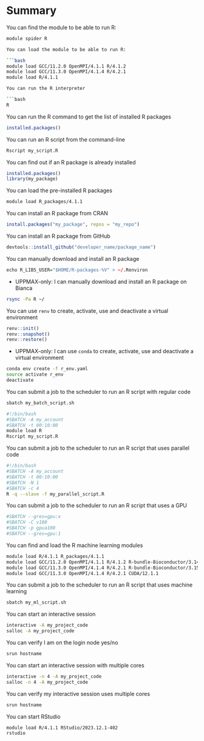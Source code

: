 # Summary

You can find the module to be able to run R:

```bash
module spider R

You can load the module to be able to run R:

```bash
module load GCC/11.2.0 OpenMPI/4.1.1 R/4.1.2
module load GCC/11.3.0 OpenMPI/4.1.4 R/4.2.1
module load R/4.1.1

You can run the R interpreter

```bash
R
```

You can run the R command to get the list of installed R packages

```r
installed.packages()
```

You can run an R script from the command-line

```bash
Rscript my_script.R
```

You can find out if an R package is already installed

```r
installed.packages()
library(my_package)
```

You can load the pre-installed R packages

```bash
module load R_packages/4.1.1
```

You can install an R package from CRAN

```r
install.packages("my_package", repos = "my_repo")
```

You can install an R package from GitHub

```r
devtools::install_github("developer_name/package_name")
```

You can manually download and install an R package

```r
echo R_LIBS_USER="$HOME/R-packages-%V" > ~/.Renviron
```

- UPPMAX-only: I can manually download and install an R package on Bianca

```bash
rsync -Pa R ~/
```

You can use `renv` to create, activate, use and deactivate a virtual environment

```r
renv::init()
renv::snapshot()
renv::restore()
```

- UPPMAX-only: I can use `conda` to create, activate, use and deactivate a virtual environment

```bash
conda env create -f r_env.yaml
source activate r_env
deactivate
```

You can submit a job to the scheduler to run an R script with regular code

```bash
sbatch my_batch_script.sh
```

```bash
#!/bin/bash
#SBATCH -A my_account
#SBATCH -t 00:10:00
module load R
Rscript my_script.R
```

You can submit a job to the scheduler to run an R script that uses parallel code

```bash
#!/bin/bash
#SBATCH -A my_account
#SBATCH -t 00:10:00
#SBATCH -N 1
#SBATCH -c 4
R -q --slave -f my_parallel_script.R
```

You can submit a job to the scheduler to run an R script that uses a GPU

```bash
#SBATCH --gres=gpu:x
#SBATCH -C v100
#SBATCH -p gpua100
#SBATCH --gres=gpu:1
```

You can find and load the R machine learning modules

```bash
module load R/4.1.1 R_packages/4.1.1
module load GCC/11.2.0 OpenMPI/4.1.1 R/4.1.2 R-bundle-Bioconductor/3.14-R-4.1.2
module load GCC/11.3.0 OpenMPI/4.1.4 R/4.2.1 R-bundle-Bioconductor/3.15-R-4.2.1
module load GCC/11.3.0 OpenMPI/4.1.4 R/4.2.1 CUDA/12.1.1
```

You can submit a job to the scheduler to run an R script that uses machine learning

```bash
sbatch my_ml_script.sh
```

You can start an interactive session


```bash
interactive -A my_project_code
salloc -A my_project_code
```

You can verify I am on the login node yes/no

```bash
srun hostname
```

You can start an interactive session with multiple cores

```bash
interactive -n 4 -A my_project_code
salloc -n 4 -A my_project_code
```

You can verify my interactive session uses multiple cores

```bash
srun hostname
```

You can start RStudio

```bash
module load R/4.1.1 RStudio/2023.12.1-402
rstudio
```
